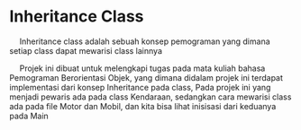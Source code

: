 <h1>Inheritance Class</h1>
<p>&emsp; Inheritance class adalah sebuah konsep pemograman yang dimana setiap class dapat mewarisi class lainnya</p>
<p>&emsp; Projek ini dibuat untuk melengkapi tugas pada mata kuliah bahasa Pemograman Berorientasi Objek, yang dimana didalam projek ini terdapat
implementasi dari konsep Inheritance pada class, Pada projek ini yang menjadi pewaris ada pada class Kendaraan, sedangkan cara mewarisi class ada pada
file Motor dan Mobil, dan kita bisa lihat inisisasi dari keduanya pada Main</p>
